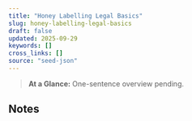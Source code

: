 ```yaml
---
title: "Honey Labelling Legal Basics"
slug: honey-labelling-legal-basics
draft: false
updated: 2025-09-29
keywords: []
cross_links: []
source: "seed-json"
---
```


> **At a Glance:** One-sentence overview pending.

## Notes
